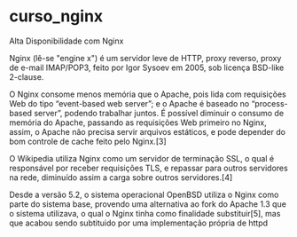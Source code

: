 # curso_nginx
Alta Disponibilidade com Nginx

Nginx (lê-se "engine x") é um servidor leve de HTTP, proxy reverso, proxy de e-mail IMAP/POP3, feito por Igor Sysoev em 2005, sob licença BSD-like 2-clause.

O Nginx consome menos memória que o Apache, pois lida com requisições Web do tipo “event-based web server”; e o Apache é baseado no “process-based server”, podendo trabalhar juntos. É possível diminuir o consumo de memória do Apache, passando as requisições Web primeiro no Nginx, assim, o Apache não precisa servir arquivos estáticos, e pode depender do bom controle de cache feito pelo Nginx.[3]

O Wikipedia utiliza Nginx como um servidor de terminação SSL, o qual é responsável por receber requisições TLS, e repassar para outros servidores na rede, diminuído assim a carga sobre outros servidores.[4]

Desde a versão 5.2, o sistema operacional OpenBSD utiliza o Nginx como parte do sistema base, provendo uma alternativa ao fork do Apache 1.3 que o sistema utilizava, o qual o Nginx tinha como finalidade substituir[5], mas que acabou sendo subtituido por uma implementação própria de httpd
